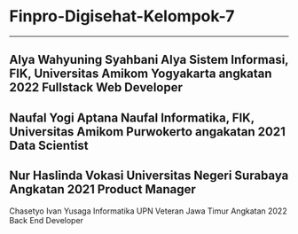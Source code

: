 # Finpro-Digisehat-Kelompok-7
---------------------------------------------------------------
Alya Wahyuning Syahbani
Alya
Sistem Informasi, FIK, Universitas Amikom Yogyakarta angkatan 2022
Fullstack Web Developer
---------------------------------------------------------------
Naufal Yogi Aptana
Naufal
Informatika, FIK, Universitas Amikom Purwokerto angakatan 2021
Data Scientist
----------------------------------------------------------------
Nur Haslinda
Vokasi
Universitas Negeri Surabaya
Angkatan 2021 
Product Manager
----------------------------------------------------------------
Chasetyo Ivan Yusaga
Informatika
UPN Veteran Jawa Timur
Angkatan 2022
Back End Developer
